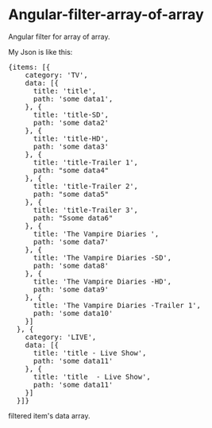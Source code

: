 # Angular-filter-array-of-array
Angular filter for array of array.

My Json is like this:
<pre>{items: [{
    category: 'TV',
    data: [{
      title: 'title',
      path: 'some data1',
    }, {
      title: 'title-SD',
      path: 'some data2'
    }, {
      title: 'title-HD',
      path: 'some data3'
    }, {
      title: 'title-Trailer 1',
      path: "some data4"
    }, {
      title: 'title-Trailer 2',
      path: "some data5"
    }, {
      title: 'title-Trailer 3',
      path: "Ssome data6"
    }, {
      title: 'The Vampire Diaries ',
      path: 'some data7'
    }, {
      title: 'The Vampire Diaries -SD',
      path: 'some data8'
    }, {
      title: 'The Vampire Diaries -HD',
      path: 'some data9'
    }, {
      title: 'The Vampire Diaries -Trailer 1',
      path: 'some data10'
    }]
  }, {
    category: 'LIVE',
    data: [{
      title: 'title - Live Show',
      path: 'some data11'
    }, {
      title: 'title  - Live Show',
      path: 'some data11'
    }]
  }]}</pre>

filtered item's data array.
